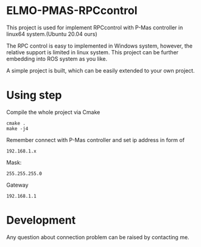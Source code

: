 # ELMO-PMAS-RPCcontrol
This project is used for implement RPCcontrol with P-Mas controller in linux64 system.(Ubuntu 20.04 ours)

The RPC control is easy to implemented in Windows system, however, the relative support is limited in linux system.
This project can be further embedding into ROS system as you like.

A simple project is built, which can be easily extended to your own project.

# Using step

Compile the whole project via Cmake
```
cmake .
make -j4
```

Remember connect with P-Mas controller and set ip address in form of
```
192.168.1.x
```
Mask:
```
255.255.255.0
```
Gateway
```
192.168.1.1
```

# Development

Any question about connection problem can be raised by contacting me.

